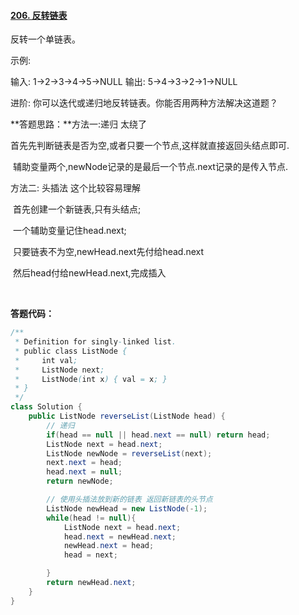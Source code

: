 #### [206. 反转链表](https://leetcode-cn.com/problems/reverse-linked-list/)

反转一个单链表。

示例:

输入: 1->2->3->4->5->NULL
输出: 5->4->3->2->1->NULL

进阶:
你可以迭代或递归地反转链表。你能否用两种方法解决这道题？



**答题思路：**方法一:递归 太绕了

​								首先先判断链表是否为空,或者只要一个节点,这样就直接返回头结点即可.

​								辅助变量两个,newNode记录的是最后一个节点.next记录的是传入节点.



方法二: 头插法  这个比较容易理解

​			首先创建一个新链表,只有头结点;

​			一个辅助变量记住head.next;

​			只要链表不为空,newHead.next先付给head.next

​			然后head付给newHead.next,完成插入

​				

**答题代码：**

```java
/**
 * Definition for singly-linked list.
 * public class ListNode {
 *     int val;
 *     ListNode next;
 *     ListNode(int x) { val = x; }
 * }
 */
class Solution {
    public ListNode reverseList(ListNode head) {
        // 递归
        if(head == null || head.next == null) return head;
        ListNode next = head.next;
        ListNode newNode = reverseList(next);
        next.next = head;
        head.next = null;
        return newNode;

        // 使用头插法放到新的链表 返回新链表的头节点
        ListNode newHead = new ListNode(-1);
        while(head != null){
            ListNode next = head.next;
            head.next = newHead.next;
            newHead.next = head;
            head = next;

        }
        return newHead.next;
    }
}
```

